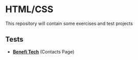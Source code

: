 # HTML/CSS 

This repository will contain some exercises and test projects 

## Tests

- **[Benefi Tech](https://risfhm.github.io/html-css/)** (Contacts Page)
